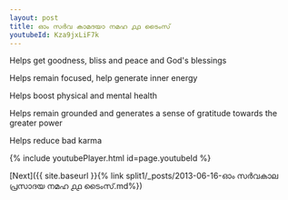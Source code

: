 ```yaml
---
layout: post
title: ഓം സർവ കാമദയാ നമഹ ൧൧ ടൈംസ്
youtubeId: Kza9jxLiF7k
---
```

 
 
Helps get goodness, bliss and peace and God's blessings
 
Helps remain focused, help generate inner energy 
 
Helps boost physical and mental health 
 
Helps remain grounded and generates a sense of gratitude towards the greater power 
 
Helps reduce bad karma
 
 
 
 


{% include youtubePlayer.html id=page.youtubeId %}
 
[Next]({{ site.baseurl }}{% link  split1/_posts/2013-06-16-ഓം സർവകാല പ്രസാദയ നമഹ ൧൧ ടൈംസ്.md%})
 
